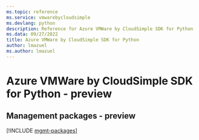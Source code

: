 ```yaml
---
ms.topic: reference
ms.service: vmwarebycloudsimple
ms.devlang: python
description: Reference for Azure VMWare by CloudSimple SDK for Python
ms.data: 09/27/2022
title: Azure VMWare by CloudSimple SDK for Python
author: lmazuel
ms.author: lmazuel
---
```

# Azure VMWare by CloudSimple SDK for Python - preview

## Management packages - preview
[!INCLUDE [mgmt-packages](vmware-by-cloudsimple-mgmt-index.md)]